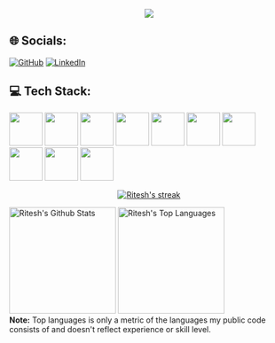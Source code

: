 <p align="center">

</p>

<p align="center">
  <a href="https://github.com/Ritzrawal/readme-typing-svg"><img src="https://readme-typing-svg.demolab.com/?lines=React%20Developer!;4%2B%20years%20of%20Coding%20Experience!%20;Experienced%20Web%20Developer!%20;Always%20learning%20new%20things!%20&font=Fira%20Code&center=true&width=440&height=45&color=f75c7e&vCenter=true&size=22&pause=1000"></a>
  <link rel="stylesheet" href="https://cdn.jsdelivr.net/gh/devicons/devicon@v2.15.1/devicon.min.css">
          
</p>

## 🌐 Socials:

<p>
  <a href="https://github.com/Ritzrawal">
  <img src="https://img.shields.io/badge/GitHub-100000?style=for-the-badge&logo=github&logoColor=white" alt="GitHub"></a>
  <a href="https://www.linkedin.com/in/rawal-ritesh/">
  <img src="https://img.shields.io/badge/linkedin-%230077B5.svg?style=for-the-badge&logo=linkedin&logoColor=white" alt="LinkedIn"></a>
</p>


## 💻 Tech Stack:

<p>
    <img src="https://cdn.jsdelivr.net/gh/devicons/devicon/icons/git/git-plain-wordmark.svg" height="60" width="60"/>
    <img src="https://cdn.jsdelivr.net/gh/devicons/devicon/icons/sqlite/sqlite-original-wordmark.svg" height="60" width="60"/>
    <img src="https://cdn.jsdelivr.net/gh/devicons/devicon/icons/html5/html5-original-wordmark.svg" height="60" width="60"/>
    <img src="https://cdn.jsdelivr.net/gh/devicons/devicon/icons/css3/css3-original-wordmark.svg" height="60" width="60"/>
    <img src="https://cdn.jsdelivr.net/gh/devicons/devicon/icons/bootstrap/bootstrap-original-wordmark.svg" height="60" width="60"/>
    <img src="https://cdn.jsdelivr.net/gh/devicons/devicon/icons/firebase/firebase-plain-wordmark.svg" height="60" width="60"/>
    <img src="https://cdn.jsdelivr.net/gh/devicons/devicon/icons/amazonwebservices/amazonwebservices-plain-wordmark.svg" height="60" width="60"/>
    <img src="https://cdn.jsdelivr.net/gh/devicons/devicon/icons/androidstudio/androidstudio-original.svg" height="60" width="60"/>
    <img src="https://cdn.jsdelivr.net/gh/devicons/devicon/icons/pandas/pandas-original-wordmark.svg" height="60" width="60"/>
    <img src="https://cdn.jsdelivr.net/gh/devicons/devicon/icons/flask/flask-original-wordmark.svg" height="60" width="60"/>
</p>

<!-- GitHub Readme Streak Stats -->
<p align="center">
  <a href="https://github.com/Ritzrawal">
    <img title="GitHub Stats" alt="Ritesh's streak" src="https://streak-stats.demolab.com/?user=Ritzrawal&layout=compact&theme=react&hide_border=true&bg_color=1F222E&title_color=F85D7F&icon_color=F8D866"/>
  </a>
</p>

<p>
   <a href="https://github.com/Ritzrawal"><img alt="Ritesh's Github Stats" src="https://github-readme-stats.vercel.app/api?username=Ritzrawal&show_icons=true&include_all_commits=true&count_private=true&theme=react&hide_border=true&bg_color=1F222E&title_color=F85D7F&rank_icon=github&icon_color=F8D866" height="192px"/></a>
  <a href="https://github.com/Ritzrawal"><img alt="Ritesh's Top Languages" src="https://github-readme-stats.vercel.app/api/top-langs/?username=Ritzrawal&layout=compact&theme=react&hide_border=true&bg_color=1F222E&title_color=F85D7F&icon_color=F8D866&hide=HTML,Jupyter%20Notebook" height="192px"/></a>

  <br/>
  <b>Note:</b> Top languages is only a metric of the languages my public code consists of and doesn't reflect experience or skill level.
</p>

<!--
**Ritzrawal/Ritzrawal** is a ✨ _special_ ✨ repository because its `README.md` (this file) appears on your GitHub profile.

Here are some ideas to get you started:

- 🔭 I’m currently working on ...
- 🌱 I’m currently learning ...
- 👯 I’m looking to collaborate on ...
- 🤔 I’m looking for help with ...
- 💬 Ask me about ...
- 📫 How to reach me: ...
- 😄 Pronouns: ...
- ⚡ Fun fact: ...
-->
